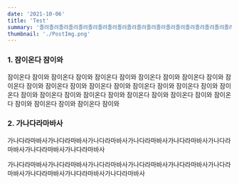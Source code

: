 ```yaml
---
date: '2021-10-06'
title: 'Test'
summary: '졸려졸려졸려졸려졸려졸려졸려졸려졸려졸려졸려졸려졸려졸려졸려졸려졸려졸려졸려졸려졸려졸려졸려졸려졸려졸려졸려졸려졸려졸려졸려졸려졸려졸려'
thumbnail: './PostImg.png'
---
```


### 1. 잠이온다 잠이와

잠이온다 잠이와 잠이온다 잠이와 잠이온다 잠이와 잠이온다 잠이와 잠이온다 잠이와 잠이온다 잠이와 잠이온다 잠이와 잠이온다 잠이와 잠이온다 잠이와
잠이온다 잠이와 잠이온다 잠이와 잠이온다 잠이와 잠이온다 잠이와 잠이온다 잠이와 잠이온다 잠이와 잠이온다 잠이와 잠이온다 잠이와 잠이온다 잠이와

### 2. 가나다라마바사

가나다라마바사가나다라마바사가나다라마바사가나다라마바사가나다라마바사가나다라마바사가나다라마바사가나다라마바사

가나다라마바사가나다라마바사가나다라마바사가나다라마바사가나다라마바사가나다라마바사가나다라마바사가나다라마바사가나다라마바사
